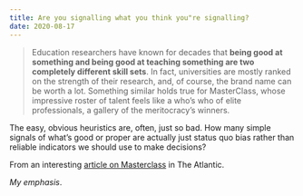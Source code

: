 ```yaml
---
title: Are you signalling what you think you"re signalling?
date: 2020-08-17
---
```


<blockquote>Education researchers have known for decades that <strong>being good at something and being good at teaching something are two completely different skill sets</strong>. In fact, universities are mostly ranked on the strength of their research, and, of course, the brand name can be worth a lot. Something similar holds true for MasterClass, whose impressive roster of talent feels like a who’s who of elite professionals, a gallery of the meritocracy’s winners.</blockquote><p>The easy, obvious heuristics are, often, just so bad. How many simple signals of what’s good or proper are actually just status quo bias rather than reliable indicators we should use to make decisions?</p><p>From an interesting <a href="https://www.theatlantic.com/magazine/archive/2020/09/what-is-masterclass-actually-selling/614200/">article on Masterclass</a> in The Atlantic.</p><p><em>My emphasis</em>.</p>